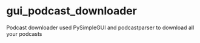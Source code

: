 # gui_podcast_downloader
 Podcast downloader used PySimpleGUI and podcastparser to download all your podcasts
